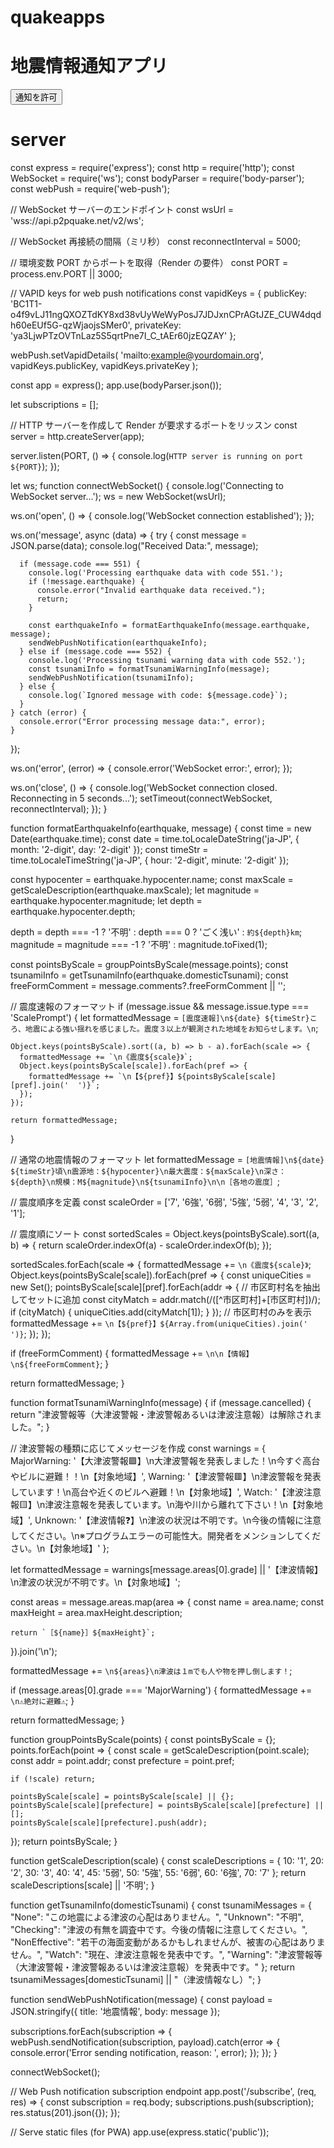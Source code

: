 # quakeapps

<!DOCTYPE html>
<html lang="ja">
<head>
  <meta charset="UTF-8">
  <meta name="viewport" content="width=device-width, initial-scale=1.0">
  <title>EWCアプリ</title>
  <link rel="icon" type="image/x-icon" href="/favicon.ico">
  <link rel="apple-touch-icon" sizes="180x180" href="/ewc.png">
<link rel="icon" type="image/png" sizes="192x192" href="/ewc.png">
</head>
<body>
  <h1>地震情報通知アプリ</h1>
  <button id="subscribeButton">通知を許可</button>
  <div id="earthquakeInfo"></div>
  <script>
    const publicVapidKey = 'BC1T1-o4f9vLJ11ngQXOZTdKY8xd38vUyWeWyPosJ7JDJxnCPrAGtJZE_CUW4dqdh60eEUf5G-qzWjaojsSMer0';

    // Register service worker and subscribe to push notifications
    async function subscribe() {
      if ('serviceWorker' in navigator) {
        const registration = await navigator.serviceWorker.register('/service-worker.js');
        const subscription = await registration.pushManager.subscribe({
          userVisibleOnly: true,
          applicationServerKey: urlBase64ToUint8Array(publicVapidKey)
        });

        await fetch('/subscribe', {
          method: 'POST',
          body: JSON.stringify(subscription),
          headers: {
            'Content-Type': 'application/json'
          }
        });

        alert('通知が許可されました！');
      } else {
        alert('このブラウザはプッシュ通知をサポートしていません。');
      }
    }

    document.getElementById('subscribeButton').addEventListener('click', () => {
      subscribe().catch(err => console.error(err));
    });

    function urlBase64ToUint8Array(base64String) {
      const padding = '='.repeat((4 - base64String.length % 4) % 4);
      const base64 = (base64String + padding).replace(/-/g, '+').replace(/_/g, '/');
      const rawData = window.atob(base64);
      const outputArray = new Uint8Array(rawData.length);

      for (let i = 0; i < rawData.length; ++i) {
        outputArray[i] = rawData.charCodeAt(i);
      }
      return outputArray;
    }

    // Fetch earthquake information and display it
    async function fetchEarthquakeInfo() {
      const response = await fetch('https://api.p2pquake.net/v2/history?codes=551&limit=5');
      const data = await response.json();
      displayEarthquakeInfo(data);
    }

    function displayEarthquakeInfo(earthquakes) {
      const container = document.getElementById('earthquakeInfo');
      container.innerHTML = '';
      earthquakes.forEach((earthquake, index) => {
        const time = new Date(earthquake.earthquake.time);
        const date = time.toLocaleDateString('ja-JP', { month: '2-digit', day: '2-digit' });
        const timeStr = time.toLocaleTimeString('ja-JP', { hour: '2-digit', minute: '2-digit' });

        const hypocenter = earthquake.earthquake.hypocenter.name;
        const maxScale = getScaleDescription(earthquake.earthquake.maxScale);
        let magnitude = earthquake.earthquake.hypocenter.magnitude;
        let depth = earthquake.earthquake.hypocenter.depth;

        depth = depth === -1 ? '不明' : depth === 0 ? 'ごく浅い' : `約${depth}km`;
        magnitude = magnitude === -1 ? '不明' : magnitude.toFixed(1);

        const pointsByScale = groupPointsByScale(earthquake.points);
        const tsunamiInfo = getTsunamiInfo(earthquake.earthquake.domesticTsunami);
        const freeFormComment = earthquake.comments?.freeFormComment || '';

        let formattedMessage = `[地震情報]\n${date} ${timeStr}頃\n震源地：${hypocenter}\n最大震度：${maxScale}\n深さ：${depth}\n規模：M${magnitude}\n${tsunamiInfo}\n\n［各地の震度］`;

        const scaleOrder = ['7', '6強', '6弱', '5強', '5弱', '4', '3', '2', '1'];
        const sortedScales = Object.keys(pointsByScale).sort((a, b) => {
          return scaleOrder.indexOf(a) - scaleOrder.indexOf(b);
        });

        sortedScales.forEach(scale => {
          formattedMessage += `\n《震度${scale}》`;
          Object.keys(pointsByScale[scale]).forEach(pref => {
            const uniqueCities = new Set();
            pointsByScale[scale][pref].forEach(addr => {
              const cityMatch = addr.match(/([^市区町村]+[市区町村])/);
              if (cityMatch) {
                uniqueCities.add(cityMatch[1]);
              }
            });
            formattedMessage += `\n【${pref}】${Array.from(uniqueCities).join('  ')}`;
          });
        });

        if (freeFormComment) {
          formattedMessage += `\n\n【情報】\n${freeFormComment}`;
        }

        const earthquakeInfo = document.createElement('div');
        earthquakeInfo.innerHTML = `
          <p>${formattedMessage.replace(/\n/g, '<br>')}</p>
          <textarea id="comment${index}" placeholder="自作地震情報文"></textarea>
          <button onclick="shareComment(${index})">自作情報分を共有</button>
          <textarea id="editedMessage${index}" placeholder="通知メッセージを編集" style="width: 100%; height: 150px;">${formattedMessage}</textarea>
          <button onclick="shareEditedMessage(${index})">編集したメッセージを共有</button>
        `;
        container.appendChild(earthquakeInfo);
      });
    }

    function getScaleDescription(scale) {
      const scaleDescriptions = {
        10: '1',
        20: '2',
        30: '3',
        40: '4',
        45: '5弱',
        50: '5強',
        55: '6弱',
        60: '6強',
        70: '7'
      };
      return scaleDescriptions[scale] || '不明';
    }

    function groupPointsByScale(points) {
      const pointsByScale = {};
      points.forEach(point => {
        const scale = getScaleDescription(point.scale);
        const addr = point.addr;
        const prefecture = point.pref;

        if (!scale) return;

        pointsByScale[scale] = pointsByScale[scale] || {};
        pointsByScale[scale][prefecture] = pointsByScale[scale][prefecture] || [];
        pointsByScale[scale][prefecture].push(addr);
      });
      return pointsByScale;
    }

    function getTsunamiInfo(domesticTsunami) {
      const tsunamiMessages = {
        "None": "この地震による津波の心配はありません。",
        "Unknown": "不明",
        "Checking": "津波の有無を調査中です。今後の情報に注意してください。",
        "NonEffective": "若干の海面変動があるかもしれませんが、被害の心配はありません。",
        "Watch": "現在、津波注意報を発表中です。",
        "Warning": "津波警報等（大津波警報・津波警報あるいは津波注意報）を発表中です。"
      };
      return tsunamiMessages[domesticTsunami] || "（津波情報なし）";
    }

    function shareComment(index) {
      const comment = document.getElementById(`comment${index}`).value;
      if (navigator.share) {
        navigator.share({
          title: 'コメント',
          text: comment
        }).catch(console.error);
      } else {
        alert('このブラウザは共有機能をサポートしていません。');
      }
    }

    function shareEditedMessage(index) {
      const editedMessage = document.getElementById(`editedMessage${index}`).value;
      if (navigator.share) {
        navigator.share({
          title: '地震情報',
          text: editedMessage
        }).catch(console.error);
      } else {
        alert('このブラウザは共有機能をサポートしていません。');
      }
    }

    // Fetch earthquake info on page load
    fetchEarthquakeInfo();
  </script>
</body>
</html>

# server

const express = require('express');
const http = require('http');
const WebSocket = require('ws');
const bodyParser = require('body-parser');
const webPush = require('web-push');

// WebSocket サーバーのエンドポイント
const wsUrl = 'wss://api.p2pquake.net/v2/ws';

// WebSocket 再接続の間隔（ミリ秒）
const reconnectInterval = 5000;

// 環境変数 PORT からポートを取得（Render の要件）
const PORT = process.env.PORT || 3000;

// VAPID keys for web push notifications
const vapidKeys = {
  publicKey: 'BC1T1-o4f9vLJ11ngQXOZTdKY8xd38vUyWeWyPosJ7JDJxnCPrAGtJZE_CUW4dqdh60eEUf5G-qzWjaojsSMer0',
  privateKey: 'ya3LjwPTzOVTnLaz5S5qrtPne7I_C_tAEr60jzEQZAY'
};

webPush.setVapidDetails(
  'mailto:example@yourdomain.org',
  vapidKeys.publicKey,
  vapidKeys.privateKey
);

const app = express();
app.use(bodyParser.json());

let subscriptions = [];

// HTTP サーバーを作成して Render が要求するポートをリッスン
const server = http.createServer(app);

server.listen(PORT, () => {
  console.log(`HTTP server is running on port ${PORT}`);
});

let ws;
function connectWebSocket() {
  console.log('Connecting to WebSocket server...');
  ws = new WebSocket(wsUrl);

  ws.on('open', () => {
    console.log('WebSocket connection established');
  });

  ws.on('message', async (data) => {
    try {
      const message = JSON.parse(data);
      console.log("Received Data:", message);

      if (message.code === 551) {
        console.log('Processing earthquake data with code 551.');
        if (!message.earthquake) {
          console.error("Invalid earthquake data received.");
          return;
        }

        const earthquakeInfo = formatEarthquakeInfo(message.earthquake, message);
        sendWebPushNotification(earthquakeInfo);
      } else if (message.code === 552) {
        console.log('Processing tsunami warning data with code 552.');
        const tsunamiInfo = formatTsunamiWarningInfo(message);
        sendWebPushNotification(tsunamiInfo);
      } else {
        console.log(`Ignored message with code: ${message.code}`);
      }
    } catch (error) {
      console.error("Error processing message data:", error);
    }
  });

  ws.on('error', (error) => {
    console.error('WebSocket error:', error);
  });

  ws.on('close', () => {
    console.log('WebSocket connection closed. Reconnecting in 5 seconds...');
    setTimeout(connectWebSocket, reconnectInterval);
  });
}

function formatEarthquakeInfo(earthquake, message) {
  const time = new Date(earthquake.time);
  const date = time.toLocaleDateString('ja-JP', { month: '2-digit', day: '2-digit' });
  const timeStr = time.toLocaleTimeString('ja-JP', { hour: '2-digit', minute: '2-digit' });

  const hypocenter = earthquake.hypocenter.name;
  const maxScale = getScaleDescription(earthquake.maxScale);
  let magnitude = earthquake.hypocenter.magnitude;
  let depth = earthquake.hypocenter.depth;

  depth = depth === -1 ? '不明' : depth === 0 ? 'ごく浅い' : `約${depth}km`;
  magnitude = magnitude === -1 ? '不明' : magnitude.toFixed(1);

  const pointsByScale = groupPointsByScale(message.points);
  const tsunamiInfo = getTsunamiInfo(earthquake.domesticTsunami);
  const freeFormComment = message.comments?.freeFormComment || '';

  // 震度速報のフォーマット
  if (message.issue && message.issue.type === 'ScalePrompt') {
    let formattedMessage = `[震度速報]\n${date} ${timeStr}ころ、地震による強い揺れを感じました。震度３以上が観測された地域をお知らせします。\n`;

    Object.keys(pointsByScale).sort((a, b) => b - a).forEach(scale => {
      formattedMessage += `\n《震度${scale}》`;
      Object.keys(pointsByScale[scale]).forEach(pref => {
        formattedMessage += `\n【${pref}】${pointsByScale[scale][pref].join('  ')}`;
      });
    });

    return formattedMessage;
  }

  // 通常の地震情報のフォーマット
  let formattedMessage = `[地震情報]\n${date} ${timeStr}頃\n震源地：${hypocenter}\n最大震度：${maxScale}\n深さ：${depth}\n規模：M${magnitude}\n${tsunamiInfo}\n\n［各地の震度］`;

  // 震度順序を定義
  const scaleOrder = ['7', '6強', '6弱', '5強', '5弱', '4', '3', '2', '1'];

  // 震度順にソート
  const sortedScales = Object.keys(pointsByScale).sort((a, b) => {
    return scaleOrder.indexOf(a) - scaleOrder.indexOf(b);
  });

  sortedScales.forEach(scale => {
    formattedMessage += `\n《震度${scale}》`;
    Object.keys(pointsByScale[scale]).forEach(pref => {
      const uniqueCities = new Set();
      pointsByScale[scale][pref].forEach(addr => {
        // 市区町村名を抽出してセットに追加
        const cityMatch = addr.match(/([^市区町村]+[市区町村])/);
        if (cityMatch) {
          uniqueCities.add(cityMatch[1]);
        }
      });
      // 市区町村のみを表示
      formattedMessage += `\n【${pref}】${Array.from(uniqueCities).join('  ')}`;
    });
  });

  if (freeFormComment) {
    formattedMessage += `\n\n【情報】\n${freeFormComment}`;
  }

  return formattedMessage;
}

function formatTsunamiWarningInfo(message) {
  if (message.cancelled) {
    return "津波警報等（大津波警報・津波警報あるいは津波注意報）は解除されました。";
  }

  // 津波警報の種類に応じてメッセージを作成
  const warnings = {
    MajorWarning: '【大津波警報🟪】\n大津波警報を発表しました！\n今すぐ高台やビルに避難！！\n【対象地域】',
    Warning: '【津波警報🟥】\n津波警報を発表しています！\n高台や近くのビルへ避難！\n【対象地域】',
    Watch: '【津波注意報🟨】\n津波注意報を発表しています。\n海や川から離れて下さい！\n【対象地域】',
    Unknown: '【津波情報❓️】\n津波の状況は不明です。\n今後の情報に注意してください。\n※プログラムエラーの可能性大。開発者をメンションしてください。\n【対象地域】'
  };

  let formattedMessage = warnings[message.areas[0].grade] || '【津波情報】\n津波の状況が不明です。\n【対象地域】';

  const areas = message.areas.map(area => {
    const name = area.name;
    const maxHeight = area.maxHeight.description;

    return `［${name}］${maxHeight}`;
  }).join('\n');

  formattedMessage += `\n${areas}\n津波は１mでも人や物を押し倒します！`;

  if (message.areas[0].grade === 'MajorWarning') {
    formattedMessage += `\n⚠️絶対に避難⚠️`;
  }

  return formattedMessage;
}

function groupPointsByScale(points) {
  const pointsByScale = {};
  points.forEach(point => {
    const scale = getScaleDescription(point.scale);
    const addr = point.addr;
    const prefecture = point.pref;

    if (!scale) return;

    pointsByScale[scale] = pointsByScale[scale] || {};
    pointsByScale[scale][prefecture] = pointsByScale[scale][prefecture] || [];
    pointsByScale[scale][prefecture].push(addr);
  });
  return pointsByScale;
}

function getScaleDescription(scale) {
  const scaleDescriptions = {
    10: '1',
    20: '2',
    30: '3',
    40: '4',
    45: '5弱',
    50: '5強',
    55: '6弱',
    60: '6強',
    70: '7'
  };
  return scaleDescriptions[scale] || '不明';
}

function getTsunamiInfo(domesticTsunami) {
  const tsunamiMessages = {
    "None": "この地震による津波の心配はありません。",
    "Unknown": "不明",
    "Checking": "津波の有無を調査中です。今後の情報に注意してください。",
    "NonEffective": "若干の海面変動があるかもしれませんが、被害の心配はありません。",
    "Watch": "現在、津波注意報を発表中です。",
    "Warning": "津波警報等（大津波警報・津波警報あるいは津波注意報）を発表中です。"
  };
  return tsunamiMessages[domesticTsunami] || "（津波情報なし）";
}

function sendWebPushNotification(message) {
  const payload = JSON.stringify({ title: '地震情報', body: message });

  subscriptions.forEach(subscription => {
    webPush.sendNotification(subscription, payload).catch(error => {
      console.error('Error sending notification, reason: ', error);
    });
  });
}

connectWebSocket();

// Web Push notification subscription endpoint
app.post('/subscribe', (req, res) => {
  const subscription = req.body;
  subscriptions.push(subscription);
  res.status(201).json({});
});

// Serve static files (for PWA)
app.use(express.static('public'));
